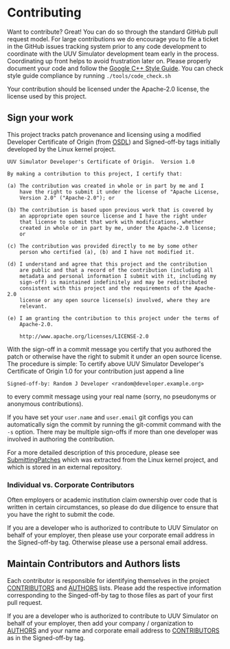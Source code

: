 # Contributing

Want to contribute? Great! You can do so through the standard GitHub pull
request model. For large contributions we do encourage you to file a ticket in
the GitHub issues tracking system prior to any code development to coordinate
with the UUV Simulator development team early in the process. Coordinating up
front helps to avoid frustration later on. Please properly document your code
and follow the [Google C++ Style Guide][StyleGuide]. You can check style guide
compliance by running ```./tools/code_check.sh```

Your contribution should be licensed under the Apache-2.0 license, the license
used by this project.

## Sign your work

This project tracks patch provenance and licensing using a modified Developer
Certificate of Origin (from [OSDL][DCO]) and Signed-off-by tags initially
developed by the Linux kernel project.

```
UUV Simulator Developer's Certificate of Origin.  Version 1.0

By making a contribution to this project, I certify that:

(a) The contribution was created in whole or in part by me and I
    have the right to submit it under the license of "Apache License,
    Version 2.0" ("Apache-2.0"); or

(b) The contribution is based upon previous work that is covered by
    an appropriate open source license and I have the right under
    that license to submit that work with modifications, whether
    created in whole or in part by me, under the Apache-2.0 license;
    or

(c) The contribution was provided directly to me by some other
    person who certified (a), (b) and I have not modified it.

(d) I understand and agree that this project and the contribution
    are public and that a record of the contribution (including all
    metadata and personal information I submit with it, including my
    sign-off) is maintained indefinitely and may be redistributed
    consistent with this project and the requirements of the Apache-2.0
    license or any open source license(s) involved, where they are
    relevant.

(e) I am granting the contribution to this project under the terms of
    Apache-2.0.

    http://www.apache.org/licenses/LICENSE-2.0
```

With the sign-off in a commit message you certify that you authored the patch
or otherwise have the right to submit it under an open source license. The
procedure is simple: To certify above UUV Simulator Developer's Certificate of
Origin 1.0 for your contribution just append a line

    Signed-off-by: Random J Developer <random@developer.example.org>

to every commit message using your real name (sorry, no pseudonyms or
anonymous contributions).

If you have set your `user.name` and `user.email` git configs you can
automatically sign the commit by running the git-commit command with the `-s`
option.  There may be multiple sign-offs if more than one developer was
involved in authoring the contribution.

For a more detailed description of this procedure, please see
[SubmittingPatches][] which was extracted from the Linux kernel project, and
which is stored in an external repository.

### Individual vs. Corporate Contributors

Often employers or academic institution claim ownership over code that is
written in certain circumstances, so please do due diligence to ensure that
you have the right to submit the code.

If you are a developer who is authorized to contribute to UUV Simulator on
behalf of your employer, then please use your corporate email address in the
Signed-off-by tag. Otherwise please use a personal email address.

## Maintain Contributors and Authors lists

Each contributor is responsible for identifying themselves in the project
[CONTRIBUTORS](CONTRIBUTORS) and [AUTHORS](AUTHORS) lists. Please add the
respective information corresponding to the Singed-off-by tag to those files
as part of your first pull request.

If you are a developer who is authorized to contribute to UUV Simulator on
behalf of your employer, then add your company / organization to
[AUTHORS](AUTHORS) and your name and corporate email address to
[CONTRIBUTORS](CONTRIBUTORS) as in the Signed-off-by tag.


[DCO]: http://web.archive.org/web/20070306195036/http://osdlab.org/newsroom/press_releases/2004/2004_05_24_dco.html

[SubmittingPatches]: https://github.com/wking/signed-off-by/blob/7d71be37194df05c349157a2161c7534feaf86a4/Documentation/SubmittingPatches

[StyleGuide]: [https://google.github.io/styleguide/cppguide.html]

